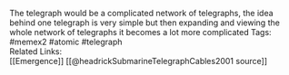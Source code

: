 The telegraph would be a complicated network of telegraphs, the idea behind one telegraph is very simple but then expanding and viewing the whole network of telegraphs it becomes a lot more complicated
Tags: #memex2 #atomic #telegraph <br>
Related Links: <br>
[[Emergence]] [[@headrickSubmarineTelegraphCables2001 source]]
